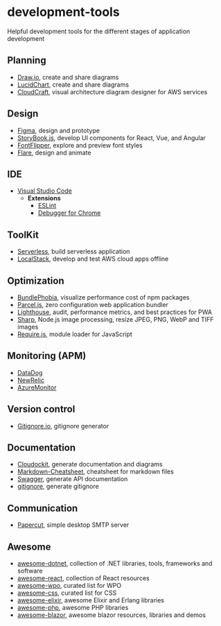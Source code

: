 # development-tools
Helpful development tools for the different stages of application development

## Planning
* [Draw.io](https://www.draw.io/), create and share diagrams
* [LucidChart](https://www.lucidchart.com/), create and share diagrams
* [CloudCraft](https://cloudcraft.co/), visual architecture diagram designer for AWS services

## Design
* [Figma](https://www.figma.com/), design and prototype
* [StoryBook.js](https://storybook.js.org/), develop UI components for React, Vue, and Angular
* [FontFlipper](https://fontflipper.com), explore and preview font styles
* [Flare](https://www.2dimensions.com/about-flare), design and animate

## IDE
* [Visual Studio Code](https://code.visualstudio.com/)
  * __Extensions__
    * [ESLint](https://marketplace.visualstudio.com/items?itemName=dbaeumer.vscode-eslint)
    * [Debugger for Chrome](https://marketplace.visualstudio.com/items?itemName=msjsdiag.debugger-for-chrome)

## ToolKit
* [Serverless](https://serverless.com/), build serverless application
* [LocalStack](https://localstack.cloud/), develop and test AWS cloud apps offline

## Optimization
* [BundlePhobia](https://bundlephobia.com/), visualize performance cost of npm packages
* [Parcel.js](https://parceljs.org/), zero configuration web application bundler
* [Lighthouse](https://github.com/GoogleChrome/lighthouse), audit, performance metrics, and best practices for PWA
* [Sharp](https://github.com/lovell/sharp), Node.js image processing, resize JPEG, PNG, WebP and TIFF images
* [Require.js](https://github.com/requirejs/requirejs), module loader for JavaScript

## Monitoring (APM)
* [DataDog](https://www.datadoghq.com/)
* [NewRelic](https://newrelic.com/products/application-monitoring)
* [AzureMonitor](https://azure.microsoft.com/en-gb/services/monitor/)

## Version control
* [Gitignore.io](https://www.gitignore.io/), gitignore generator

## Documentation
* [Cloudockit](https://www.cloudockit.com), generate documentation and diagrams
* [Markdown-Cheatsheet](https://github.com/tchapi/markdown-cheatsheet/blob/master/README.md), cheatsheet for markdown files
* [Swagger](https://swagger.io/), generate API documentation
* [gitignore](https://www.gitignore.io/), generate gitignore

## Communication
* [Papercut](https://github.com/ChangemakerStudios/Papercut), simple desktop SMTP server

## Awesome
* [awesome-dotnet](https://github.com/quozd/awesome-dotnet), collection of .NET libraries, tools, frameworks and software
* [awesome-react](https://github.com/enaqx/awesome-react), collection of React resources
* [awesome-wpo](https://github.com/davidsonfellipe/awesome-wpo), curated list for WPO
* [awesome-css](https://github.com/awesome-css-group/awesome-css), curated list for CSS
* [awesome-elixir](https://github.com/h4cc/awesome-elixir), awesome Elixir and Erlang libraries
* [awesome-php](https://github.com/ziadoz/awesome-php), awesome PHP libraries
* [awesome-blazor](https://github.com/AdrienTorris/awesome-blazor), awesome blazor resources, libraries and demos
